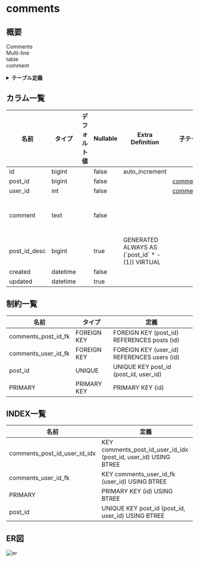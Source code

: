 # comments

## 概要

Comments  
Multi-line  
table  
comment

<details>
<summary><strong>テーブル定義</strong></summary>

```sql
CREATE TABLE `comments` (
  `id` bigint NOT NULL AUTO_INCREMENT,
  `post_id` bigint NOT NULL,
  `user_id` int NOT NULL,
  `comment` text NOT NULL COMMENT 'Comment\nMulti-line\r\ncolumn\rcomment',
  `post_id_desc` bigint GENERATED ALWAYS AS ((`post_id` * -(1))) VIRTUAL,
  `created` datetime NOT NULL,
  `updated` datetime DEFAULT NULL,
  PRIMARY KEY (`id`),
  UNIQUE KEY `post_id` (`post_id`,`user_id`),
  KEY `comments_user_id_fk` (`user_id`),
  KEY `comments_post_id_user_id_idx` (`post_id`,`user_id`),
  CONSTRAINT `comments_post_id_fk` FOREIGN KEY (`post_id`) REFERENCES `posts` (`id`),
  CONSTRAINT `comments_user_id_fk` FOREIGN KEY (`user_id`) REFERENCES `users` (`id`)
) ENGINE=InnoDB DEFAULT CHARSET=utf8mb4 COLLATE=utf8mb4_0900_ai_ci COMMENT='Comments\nMulti-line\r\ntable\rcomment'
```

</details>

## カラム一覧

| 名前           | タイプ       | デフォルト値             | Nullable | Extra Definition                                 | 子テーブル                             | 親テーブル             | コメント                                       |
| ------------ | --------- | ------------------ | -------- | ------------------------------------------------ | --------------------------------- | ----------------- | ------------------------------------------ |
| id           | bigint    |                    | false    | auto_increment                                   |                                   |                   |                                            |
| post_id      | bigint    |                    | false    |                                                  | [comment_stars](comment_stars.md) | [posts](posts.md) |                                            |
| user_id      | int       |                    | false    |                                                  | [comment_stars](comment_stars.md) | [users](users.md) |                                            |
| comment      | text      |                    | false    |                                                  |                                   |                   | Comment<br>Multi-line<br>column<br>comment |
| post_id_desc | bigint    |                    | true     | GENERATED ALWAYS AS (\`post_id\` * -(1)) VIRTUAL |                                   |                   |                                            |
| created      | datetime  |                    | false    |                                                  |                                   |                   |                                            |
| updated      | datetime  |                    | true     |                                                  |                                   |                   |                                            |

## 制約一覧

| 名前                  | タイプ         | 定義                                          |
| ------------------- | ----------- | ------------------------------------------- |
| comments_post_id_fk | FOREIGN KEY | FOREIGN KEY (post_id) REFERENCES posts (id) |
| comments_user_id_fk | FOREIGN KEY | FOREIGN KEY (user_id) REFERENCES users (id) |
| post_id             | UNIQUE      | UNIQUE KEY post_id (post_id, user_id)       |
| PRIMARY             | PRIMARY KEY | PRIMARY KEY (id)                            |

## INDEX一覧

| 名前                           | 定義                                                              |
| ---------------------------- | --------------------------------------------------------------- |
| comments_post_id_user_id_idx | KEY comments_post_id_user_id_idx (post_id, user_id) USING BTREE |
| comments_user_id_fk          | KEY comments_user_id_fk (user_id) USING BTREE                   |
| PRIMARY                      | PRIMARY KEY (id) USING BTREE                                    |
| post_id                      | UNIQUE KEY post_id (post_id, user_id) USING BTREE               |

## ER図

![er](comments.svg)
